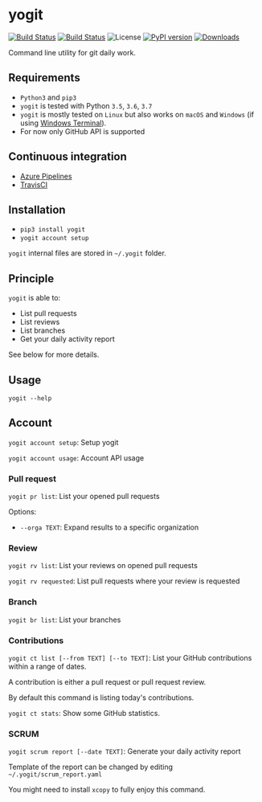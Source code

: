 # yogit

[![Build Status](https://dev.azure.com/hasboeuf/yogit/_apis/build/status/hasboeuf.yogit?branchName=master)](https://dev.azure.com/hasboeuf/yogit/_build/latest?definitionId=1&branchName=master)
[![Build Status](https://travis-ci.org/hasboeuf/yogit.svg?branch=master)](https://travis-ci.org/hasboeuf/yogit)
![License](https://img.shields.io/github/license/mashape/apistatus.svg)
[![PyPI version](https://badge.fury.io/py/yogit.svg)](https://pypi.org/project/yogit/)
[![Downloads](https://pepy.tech/badge/yogit)](https://pepy.tech/project/yogit)

Command line utility for git daily work.

## Requirements

* `Python3` and `pip3`
* `yogit` is tested with Python `3.5`, `3.6`, `3.7`
* `yogit` is mostly tested on `Linux` but also works on `macOS` and `Windows` (if using [Windows Terminal](https://github.com/microsoft/terminal)).
* For now only GitHub API is supported

## Continuous integration

* [Azure Pipelines](https://dev.azure.com/hasboeuf/yogit)
* [TravisCI](https://travis-ci.org/hasboeuf/yogit)

## Installation

* `pip3 install yogit`
* `yogit account setup`

`yogit` internal files are stored in `~/.yogit` folder.

## Principle

`yogit` is able to:

* List pull requests
* List reviews
* List branches
* Get your daily activity report

See below for more details.

## Usage

`yogit --help`

## Account

`yogit account setup`: Setup yogit

`yogit account usage`: Account API usage

### Pull request

`yogit pr list`: List your opened pull requests

Options:

* `--orga TEXT`: Expand results to a specific organization

### Review

`yogit rv list`: List your reviews on opened pull requests

`yogit rv requested`: List pull requests where your review is requested

### Branch

`yogit br list`: List your branches

### Contributions

`yogit ct list [--from TEXT] [--to TEXT]`: List your GitHub contributions within a range of dates.

A contribution is either a pull request or pull request review.

By default this command is listing today's contributions.

`yogit ct stats`: Show some GitHub statistics.

### SCRUM

`yogit scrum report [--date TEXT]`: Generate your daily activity report

Template of the report can be changed by editing `~/.yogit/scrum_report.yaml`

You might need to install `xcopy` to fully enjoy this command.
